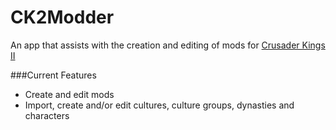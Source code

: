 CK2Modder
=========

An app that assists with the creation and editing of mods for [Crusader Kings II](http://www.crusaderkings.com/)

###Current Features
* Create and edit mods
* Import, create and/or edit cultures, culture groups, dynasties and characters
